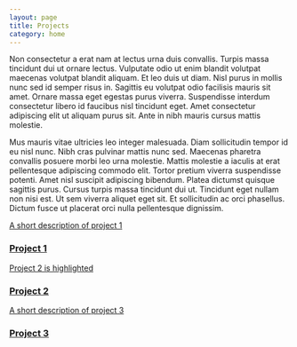 ```yaml
---
layout: page
title: Projects
category: home
---
```

Non consectetur a erat nam at lectus urna duis convallis. Turpis massa tincidunt dui ut ornare lectus. Vulputate odio ut enim blandit volutpat maecenas volutpat blandit aliquam. Et leo duis ut diam. Nisl purus in mollis nunc sed id semper risus in. Sagittis eu volutpat odio facilisis mauris sit amet. Ornare massa eget egestas purus viverra. Suspendisse interdum consectetur libero id faucibus nisl tincidunt eget. Amet consectetur adipiscing elit ut aliquam purus sit. Ante in nibh mauris cursus mattis molestie.

Mus mauris vitae ultricies leo integer malesuada. Diam sollicitudin tempor id eu nisl nunc. Nibh cras pulvinar mattis nunc sed. Maecenas pharetra convallis posuere morbi leo urna molestie. Mattis molestie a iaculis at erat pellentesque adipiscing commodo elit. Tortor pretium viverra suspendisse potenti. Amet nisl suscipit adipiscing bibendum. Platea dictumst quisque sagittis purus. Cursus turpis massa tincidunt dui ut. Tincidunt eget nullam non nisi est. Ut sem viverra aliquet eget sit. Et sollicitudin ac orci phasellus. Dictum fusce ut placerat orci nulla pellentesque dignissim.
<section class="list">
<div class="item">
    <a class="url" href="{{ site.url }}">
        <aside>A short description of project 1</aside>
        <h3 class="title">Project 1</h3>
    </a>
</div>
<div class="item star">
    <a class="url" href="{{ site.url }}">
        <aside>Project 2 is highlighted</aside>
        <h3 class="title">Project 2</h3>
    </a>
</div>
<div class="item">
    <a class="url" href="{{ site.url }}">
        <aside>A short description of project 3</aside>
        <h3 class="title">Project 3</h3>
    </a>
</div>
</section>
